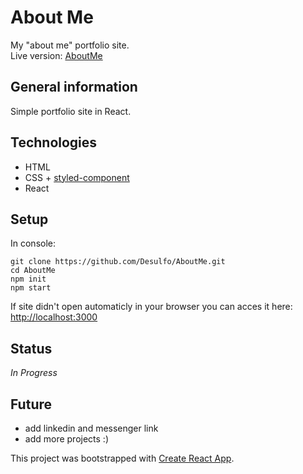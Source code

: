 # About Me

My "about me" portfolio site.<br/>
Live version: [AboutMe](https://desulfo.github.io/AboutMe/)

## General information

Simple portfolio site in React.

## Technologies

- HTML
- CSS + [styled-component](https://styled-components.com/)
- React

## Setup

In console:

```
git clone https://github.com/Desulfo/AboutMe.git
cd AboutMe
npm init
npm start
```

If site didn't open automaticly in your browser you can acces it here: [http://localhost:3000](http://localhost:3000)

## Status

_In Progress_

## Future

- add linkedin and messenger link
- add more projects :)

This project was bootstrapped with [Create React App](https://github.com/facebook/create-react-app).
